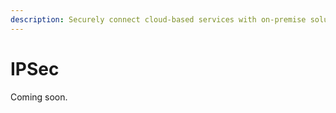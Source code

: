 ```yaml
---
description: Securely connect cloud-based services with on-premise solutions over fully redundant tunnels
---
```

# IPSec

Coming soon.